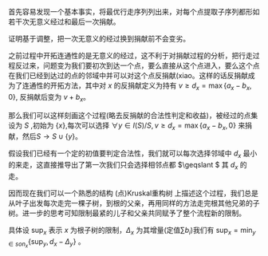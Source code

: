 首先容易发现一个基本事实，将最优行走序列列出来，对每个点提取子序列都形如若干次无意义经过和最后一次捐献。

证明基于调整，把一次无意义的经过换到捐献前不会变劣。

之前过程中开拓连通性的是无意义的经过，这不利于对捐献过程的分析，把行走过程反过来，问题变为我们要初次到达一个点，要么直接从这个点进入，要么这个点在我们已经到达过的点的邻域中并可以对这个点反捐献(xiao。这样的话反捐献成为了连通性的开拓方法，其中对 $x$ 的反捐献定义为持有 $v\geqslant d_x=\max\{a_x-b_x,0\}$, 反捐献后变为 $v+b_x$。

那么我们可以这样刻画这个过程(略去反捐献的合法性判定和收益)，被经过的点集设为 $S$ ,初始为 $\{x\}$,每次可以选择 $\forall y\in I(S)/S,v\geqslant d_x=\max\{a_x-b_x,0\}$ 来捐献，然后$S\to S\cup \{y\}$。

假设我们已经有一个定的初值要判定合法性，我们就可以每次选择邻域中 $d_x$ 最小的来走，这直接推导出了第一次我们只会选择相邻点都 $\geqslant $ 其 $d_x$ 的走。

因而现在我们可以一个熟悉的结构 (点)Kruskal重构树 上描述这个过程，我们总是从叶子出发每次走完一棵子树，到根的父亲，再用同样的方法走完根其他兄弟的子树。进一步的思考可知限制最紧的儿子和父亲共同赋予了整个流程新的限制。

具体设 $\sup_{x}$ 表示 $x$ 为根子树的限制，$\Delta_x$ 为其增量(定值$\sum b_i$)我们有 $\sup_x=\min_{y\in son_x}\{\sup_y,d_x-\Delta_y\}$ 。